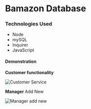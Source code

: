 
<h1>Bamazon Database</h1>
<h3>Technologies Used</h3>
<ul>
    <li>Node</li>
    <li>mySQL</li>
    <li>Inquirer</li>
    <li>JavaScript</li>
</ul>
<h4>Demonstration</h4>
<strong>Customer functionality</strong>
</br>

![Customer Service](assets/customer.gif)


<strong>Manager </strong>Add New
</br>

![Manager add new](assets/manager-add-new.gif)

<strong></strong>

<strong></strong>

<strong></strong>
